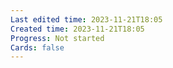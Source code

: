 ```yaml
---
Last edited time: 2023-11-21T18:05
Created time: 2023-11-21T18:05
Progress: Not started
Cards: false
---
```

